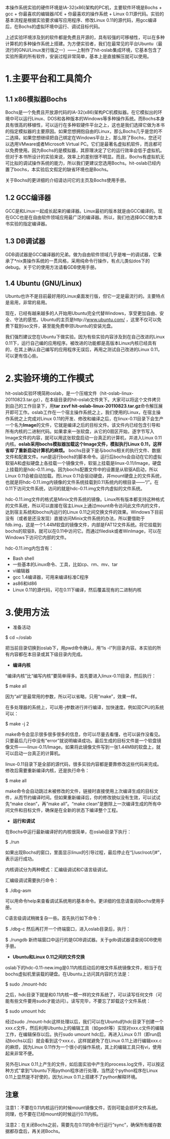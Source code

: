 本操作系统实验的硬件环境是IA-32(x86)架构的PC机，主要软件环境是Bochs + gcc + 你最喜欢的编辑器/IDE + 你最喜欢的操作系统 + Linux 0.11源代码。实验的基本流程是根据实验要求编写应用程序、修改Linux 0.11的源代码，用gcc编译后，在Bochs的虚拟环境中运行、调试目标代码。

上述实验环境涉及到的软件都是免费且开源的，具有较强的可移植性，可以在多种计算机的多种操作系统上搭建。为方便实验者，我们在最常见的平台Ubuntu（最流行的GNU/Linux发行版之一）——上制作了hit-oslab集成环境，它基本包含了实验所需的所有软件，安装过程非常简单，基本上是直接解压就可以使用。

# 1.主要平台和工具简介

## 1.1 x86模拟器Bochs

Bochs是一个免费且开放源代码的IA-32(x86)架构PC机模拟器。在它模拟出的环境中可以运行Linux、DOS和各种版本的Windows等多种操作系统。而Bochs本身具有很高的移植性，可以运行在多种软硬件平台之上，这也是我们选择它做为本书的指定模拟器的主要原因。如果您想拥抱自由的Linux，那么Bochs几乎是您的不二选择。如果您想继续把自己绑定在Windows平台上，那么除了Bochs，您还可以选用VMware或者Microsoft Virtual PC。它们是最著名虚拟机软件，而且都可以免费使用。因为Bochs的是模拟器，其原理决定了它的运行效率会低于虚拟机。但对于本书所设计的实验来说，效率上的差别很不明显。而且，Bochs有虚拟机无可比拟的调试操作系统的能力，所以我们更建议您选用Bochs。hit-oslab已经内置了bochs，本实验后文假定的缺省环境也是Bochs。

关于Bochs的更详细的介绍请访问它的主页及Bochs使用手册。

## 1.2 GCC编译器

GCC是和Linux一起成长起来的编译器。Linux最初的版本就是由GCC编译的。现在GCC也是在自由软件领域应用最广泛的编译器。所以，我们也选择GCC做为本书实验的指定编译器。

## 1.3 DB调试器

GDB调试器是GCC编译器的兄弟。做为自由软件领域几乎是唯一的调试器，它秉承了*nix类操作系统的一贯风格，采用纯命令行操作，有点儿类似dos下的debug。关于它的使用方法请看GDB使用手册。

## 1.4 Ubuntu (GNU/Linux)

Ubuntu也许不是目前最好用的Linux桌面发行版，但它一定是最流行的。主要特点是易用，非常的易用。

现在，已经有越来越多的人开始用Ubuntu完全代替Windows，享受更加自由、安全、守法的感觉。Ubuntu的主页是http://www.ubuntu.com/ ，这里不仅可以免费下载到iso文件，甚至能免费申领Ubuntu的安装光盘。

我们强烈建议您在Ubuntu下做实验。因为有些实验内容涉及到在自己改进的Linux 0.11下，运行自己编的应用程序。被改进的功能都是高版本Linux内核已经具有的，在其上确认自己编写的应用程序无误后，再用之测试自己改进的Linux 0.11，可以更有信心些。

# 2.实验环境的工作模式

hit-oslab实验环境简称oslab，是一个压缩文件（hit-oslab-linux-20110823.tar.gz），在本级目录的hit-oslab文件夹下。大家可以将这个文件拷贝到自己的工作目录下，用**tar zxvf hit-oslab-linux-20110823.tar.gz**命令解压展开即可工作。oslab工作在一个宿主操作系统之上，我们使用的Linux，在宿主操作系统之上完成对Linux 0.11的开发、修改和编译之后，在linux-0.11目录下会生产一个名为**Image**的文件，它就是编译之后的目标文件。该文件内已经包含引导和所有内核的二进制代码。如果拿来一张软盘，从它的0扇区开始，逐字节写入Image文件的内容，就可以用这张软盘启动一台真正的计算机，并进入Linux 0.11内核。**oslab采用bochs模拟器加载这个Image文件，模拟执行Linux 0.11，这样省却了重新启动计算机的麻烦。**
bochs目录下是与bochs相关的执行文件、数据文件和配置文件。run是运行bochs的脚本命令。运行后bochs会自动在它的虚拟软驱A和虚拟硬盘上各挂载一个镜像文件，软驱上挂载是linux-0.11/Image，硬盘上挂载的是hdc-0.11.img。因为bochs配置文件中的设置是从软驱A启动，所以Linux 0.11会被自动加载。而Linux 0.11会驱动硬盘，并mount硬盘上的文件系统，也就是将hdc-0.11.img内镜像的文件系统挂载到0.11系统内的根目录——“/”。在0.11下访问文件系统，访问的就是hdc-0.11.img文件内虚拟的文件系统。

hdc-0.11.img文件的格式是Minix文件系统的镜像。Linux所有版本都支持这种格式的文件系统，所以可以直接在宿主Linux上通过mount命令访问此文件内的文件，达到宿主系统和bochs内运行的Linux 0.11之间交换文件的效果。Windows下目前没有（或者是还没发现）直接访问Minix文件系统的办法，所以要借助于fdb.img，这是一个1.44M软盘的镜像文件，内部是FAT12文件系统。将它挂载到bochs的软驱B，就可以在0.11中访问它。而通过filedisk或者WinImage，可以在Windows下访问它内部的文件。

hdc-0.11.img内包含有：

+ Bash shell
+ 一些基本的Linux命令、工具，比如cp、rm、mv、tar
+ vi编辑器
+ gcc 1.4编译器，可用来编译标准C程序
+ as86和ld86
+ Linux 0.11的源代码，可在0.11下编译，然后覆盖现有的二进制内核

# 3.使用方法

+ 准备活动

$ cd ~/oslab

把当前目录切换到oslab下，用pwd命令确认，用“ls -l”列目录内容。本实验的所有内容都在本目录或其下级目录内完成。

+ **编译内核**

“编译内核”比“编写内核”要简单得多。首先要进入linux-0.11目录，然后执行：

$ make all

因为“all”是最常用的参数，所以可以省略，只用“make”，效果一样。

在多处理器的系统上，可以用-j参数进行并行编译，加快速度。例如双CPU的系统可以：

$ make -j 2

make命令会显示很多很多很多的信息，你可以尽量去看懂，也可以装作没看见。只要最后几行中没有“error”就说明编译成功。最后生成的目标文件是一个软盘镜像文件——linux-0.11/Image。如果将此镜像文件写到一张1.44MB的软盘上，就可以启动一台真正的计算机。

linux-0.11目录下是全部的源代码，很多实验内容都是要靠修改这些代码来完成。修改后需要重新编译内核，还是执行命令：

$ make all

make命令会自动跳过未被修改的文件，链接时直接使用上次编译生成的目标文件，从而节约编译时间。但如果重新编译后，你的修改貌似没有生效，可以试试先“make clean”，再“make all”。“make clean”是删除上一次编译生成的所有中间文件和目标文件，确保是在全新的状态下编译整个工程。

+ **运行和调试**

在Bochs中运行最新编译好的内核很简单，在oslab目录下执行：

$ ./run

如果出现Bochs的窗口，里面显示linux的引导过程，最后停止在“[/usr/root/]#”，表示运行成功。

内核调试分为两种模式：汇编级调试和C语言级调试。

汇编级调试需要执行命令：

$ ./dbg-asm

可以用命令help来查看调试系统用的基本命令。更详细的信息请查阅Bochs使用手册。

C语言级调试稍微复杂一些。首先执行如下命令：

$ ./dbg-c
然后再打开一个终端窗口，进入oslab目录后，执行：

$ ./rungdb
新终端窗口中运行的是GDB调试器。关于gdb调试器请查阅GDB使用手册。

+ **Ubuntu和Linux 0.11之间的文件交换**

oslab下的hdc-0.11-new.img是0.11内核启动后的根文件系统镜像文件，相当于在bochs虚拟机里装载的硬盘。在Ubuntu上访问其内容的方法是：

$ sudo ./mount-hdc

之后，hdc目录下就是和0.11内核一模一样的文件系统了，可以读写任何文件（可能有些文件要用sudo才能访问）。读写完毕，不要忘了卸载这个文件系统：

$ sudo umount hdc

经过sudo ./mount-hdc这样处理以后，我们可以在Ubuntu的hdc目录下创建一个xxx.c文件，然后利用Ubuntu上的编辑工具（如gedit等）实现对xxx.c文件的编辑工作，在编辑保存以后。执行sudo umount hdc后，再进入Linux 0.11（即run启动bochs以后）就会看到这个xxx.c，这样就避免了在Linux 0.11上进行编辑xxx.c的麻烦，因为Linux 0.11作为一个很小的操作系统，其上的编辑工具只有vi，使用起来非常不便。

另外在Linux 0.11上产生的文件，如后面实验中产生的process.log文件，可以按这种方式”拿到“Ubuntu下用python程序进行处理，当然这个python程序在Linux 0.11上显然是不好使的，因为Linux 0.11上搭建不了python解释环境。

## 注意

注意1：不要在0.11内核运行的时候mount镜像文件，否则可能会损坏文件系统。同理，也不要在已经mount的时候运行0.11内核。

注意2：在关闭Bochs之前，需要先在0.11的命令行运行“sync”，确保所有缓存数据都存盘后，再关闭Bochs。

